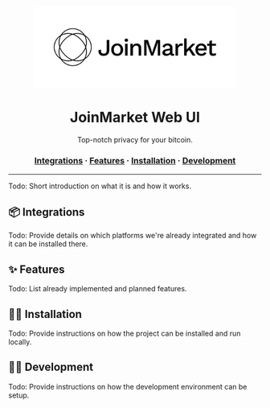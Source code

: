 <div align="center">
  <img src="readme-header.svg" width="80%" alt="JoinMarket Web UI" />
</div>

<h1 align="center" style="font-weight: bold !important">JoinMarket Web UI</h1>

<p align="center">
  Top-notch privacy for your bitcoin.
</p>

<h3 align="center">
  <a href="#-integrations">Integrations</a>
  <span> · </span>
  <a href="#-features">Features</a>
  <span> · </span>
  <a href="#-installation">Installation</a>
  <span> · </span>
  <a href="#-development">Development</a>
</h3>

---

Todo: Short introduction on what it is and how it works.

## 📦 Integrations

Todo: Provide details on which platforms we're already integrated and how it can be installed there.

## ✨ Features

Todo: List already implemented and planned features.

## 👩‍🔧 Installation

Todo: Provide instructions on how the project can be installed and run locally.

## 👨‍💻 Development

Todo: Provide instructions on how the development environment can be setup.


